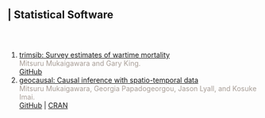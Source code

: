 <h1 id="software"></h1>

<h2 style="margin: 100px 0px 60px;">| Statistical Software</h2>

<ol style="margin:0 0 5px;">
  <li><a href="https://github.com/mmukaigawara/trimsib">trimsib: Survey estimates of wartime mortality</a><br>
  <font color="#a79d96">Mitsuru Mukaigawara and Gary King.</font><br>
  <a href="https://github.com/mmukaigawara/trimsib">GitHub</a></li>
  <li><a href="https://github.com/mmukaigawara/geocausal">geocausal: Causal inference with spatio-temporal data</a><br>
  <font color="#a79d96">Mitsuru Mukaigawara, Georgia Papadogeorgou, Jason Lyall, and Kosuke Imai.</font><br>
  <a href="https://github.com/mmukaigawara/geocausal">GitHub</a> | <a href="https://cran.r-project.org/package=geocausal">CRAN</a></li>
</ol>


<!-- {% for link in site.data.software.main %}

<li>
<div class="pub-row">
  <div class="col-sm-3 abbr" style="position: relative;padding-right: 15px;padding-left: 15px;">
    {% if link.image %} 
    <img src="{{ link.image }}" style="width=10%;">
    {% endif %}
  </div>
  <div class="col-sm-9" style="position: relative;padding-right: 15px;padding-left: 20px;">
      <div class="title"><a href="{{ link.pdf }}">{{ link.title }}</a></div>
      <div class="author">{{ link.authors }}</div>
      <div class="periodical"><em>{{ link.conference }}</em>
      </div>
    <div class="links">
      {% if link.pdf %} 
      <a href="{{ link.pdf }}" class="btn btn-sm z-depth-0" role="button" target="_blank" style="font-size:12px;">PDF</a>
      {% endif %}
      {% if link.code %} 
      <a href="{{ link.code }}" class="btn btn-sm z-depth-0" role="button" target="_blank" style="font-size:12px;">Code</a>
      {% endif %}
      {% if link.page %} 
      <a href="{{ link.page }}" class="btn btn-sm z-depth-0" role="button" target="_blank" style="font-size:12px;">Project Page</a>
      {% endif %}
    </div>
  </div>
</div>
</li>

<br>

{% endfor %}

</ol>
</div>
-->
